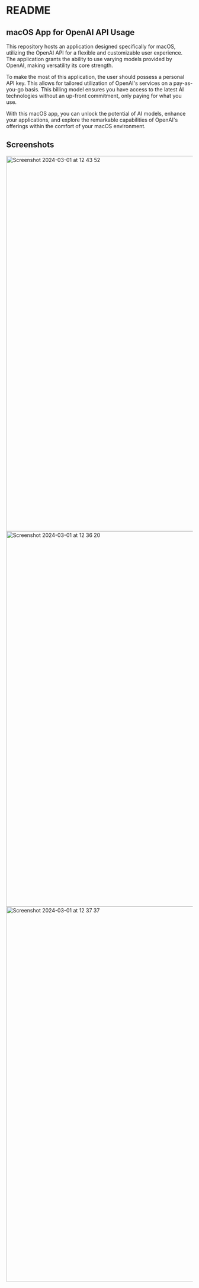 # README

## **macOS App for OpenAI API Usage**

This repository hosts an application designed specifically for macOS, utilizing the OpenAI API for a flexible and customizable user experience. The application grants the ability to use varying models provided by OpenAI, making versatility its core strength. 

To make the most of this application, the user should possess a personal API key. This allows for tailored utilization of OpenAI's services on a pay-as-you-go basis. This billing model ensures you have access to the latest AI technologies without an up-front commitment, only paying for what you use.

With this macOS app, you can unlock the potential of AI models, enhance your applications, and explore the remarkable capabilities of OpenAI's offerings within the comfort of your macOS environment.

## Screenshots
<img width="1012" alt="Screenshot 2024-03-01 at 12 43 52" src="https://github.com/OleksiiMykhalchuk/ChatGPT/assets/96618926/491d472e-ab75-4e35-9f3f-f1a535f3ed83">

<img width="1012" alt="Screenshot 2024-03-01 at 12 36 20" src="https://github.com/OleksiiMykhalchuk/ChatGPT/assets/96618926/bc9278eb-0504-4614-ae19-79bcbc14d672">
<img width="1012" alt="Screenshot 2024-03-01 at 12 37 37" src="https://github.com/OleksiiMykhalchuk/ChatGPT/assets/96618926/feae46c7-f781-4a4d-8200-176558683d63">
